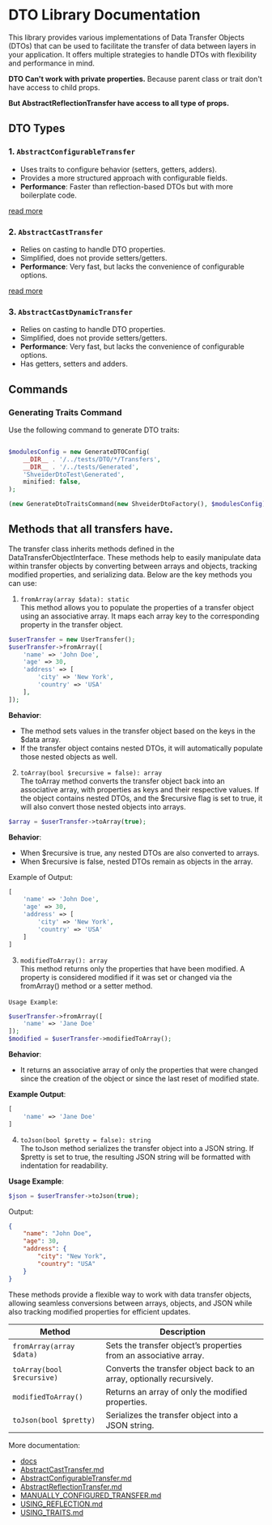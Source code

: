 # DTO Library Documentation

This library provides various implementations of Data Transfer Objects (DTOs) that can be used to facilitate the transfer of data between layers in your application. It offers multiple strategies to handle DTOs with flexibility and performance in mind.

**DTO Can't work with private properties.**
Because parent class or trait don't have access to child props.

**But AbstractReflectionTransfer have access to all type of props.**

## DTO Types

### 1. `AbstractConfigurableTransfer`
- Uses traits to configure behavior (setters, getters, adders).
- Provides a more structured approach with configurable fields.
- **Performance**: Faster than reflection-based DTOs but with more boilerplate code.

[read more](docs/AbstractConfigurableTransfer.md)

### 2. `AbstractCastTransfer`
- Relies on casting to handle DTO properties.
- Simplified, does not provide setters/getters.
- **Performance**: Very fast, but lacks the convenience of configurable options.

[read more](docs/AbstractCastTransfer.md)

### 3. `AbstractCastDynamicTransfer`
- Relies on casting to handle DTO properties.
- Simplified, does not provide setters/getters.
- **Performance**: Very fast, but lacks the convenience of configurable options.
- Has getters, setters and adders.

## Commands

### Generating Traits Command
Use the following command to generate DTO traits:

```php

$modulesConfig = new GenerateDTOConfig(
    __DIR__ . '/../tests/DTO/*/Transfers',
    __DIR__ . '/../tests/Generated',
    'ShveiderDtoTest\Generated',
    minified: false,
);

(new GenerateDtoTraitsCommand(new ShveiderDtoFactory(), $modulesConfig))->execute();

```

## Methods that all transfers have.
The transfer class inherits methods defined in the DataTransferObjectInterface. These methods help to easily manipulate data within transfer objects by converting between arrays and objects, tracking modified properties, and serializing data. Below are the key methods you can use:

1. `fromArray(array $data): static` <br/>
   This method allows you to populate the properties of a transfer object using an associative array. It maps each array key to the corresponding property in the transfer object.
```php
$userTransfer = new UserTransfer();
$userTransfer->fromArray([
    'name' => 'John Doe',
    'age' => 30,
    'address' => [
        'city' => 'New York',
        'country' => 'USA'
    ],
]);
```
**Behavior**:
- The method sets values in the transfer object based on the keys in the $data array.
- If the transfer object contains nested DTOs, it will automatically populate those nested objects as well.

2. `toArray(bool $recursive = false): array` <br/>
   The toArray method converts the transfer object back into an associative array, with properties as keys and their respective values. If the object contains nested DTOs, and the $recursive flag is set to true, it will also convert those nested objects into arrays.
```php
$array = $userTransfer->toArray(true);
```
**Behavior**:
- When $recursive is true, any nested DTOs are also converted to arrays.
- When $recursive is false, nested DTOs remain as objects in the array.

Example of Output: 
```php
[
    'name' => 'John Doe',
    'age' => 30,
    'address' => [
        'city' => 'New York',
        'country' => 'USA'
    ]
]
```

3. `modifiedToArray(): array` <br/>
   This method returns only the properties that have been modified. A property is considered modified if it was set or changed via the fromArray() method or a setter method.

`Usage Example`:
```php
$userTransfer->fromArray([
    'name' => 'Jane Doe'
]);
$modified = $userTransfer->modifiedToArray();
```
**Behavior**: <br/>
 - It returns an associative array of only the properties that were changed since the creation of the object or since the last reset of modified state.

**Example Output**:
```php
[
    'name' => 'Jane Doe'
]
```

4. `toJson(bool $pretty = false): string` <br/>
   The toJson method serializes the transfer object into a JSON string. If $pretty is set to true, the resulting JSON string will be formatted with indentation for readability.

**Usage Example**:
```php
$json = $userTransfer->toJson(true);
```
Output:
```json
{
    "name": "John Doe",
    "age": 30,
    "address": {
        "city": "New York",
        "country": "USA"
    }
}
```
These methods provide a flexible way to work with data transfer objects, allowing seamless conversions between arrays, objects, and JSON while also tracking modified properties for efficient updates.

| Method                  | Description                                                                 |
|-------------------------|-----------------------------------------------------------------------------|
| `fromArray(array $data)` | Sets the transfer object’s properties from an associative array.             |
| `toArray(bool $recursive)` | Converts the transfer object back to an array, optionally recursively.     |
| `modifiedToArray()`      | Returns an array of only the modified properties.                           |
| `toJson(bool $pretty)`   | Serializes the transfer object into a JSON string.                          |


More documentation:
- [docs](docs)
- [AbstractCastTransfer.md](docs%2FAbstractCastTransfer.md)
- [AbstractConfigurableTransfer.md](docs%2FAbstractConfigurableTransfer.md)
- [AbstractReflectionTransfer.md](docs%2FAbstractReflectionTransfer.md)
- [MANUALLY_CONFIGURED_TRANSFER.md](docs%2FMANUALLY_CONFIGURED_TRANSFER.md)
- [USING_REFLECTION.md](docs%2FUSING_REFLECTION.md)
- [USING_TRAITS.md](docs%2FUSING_TRAITS.md)

